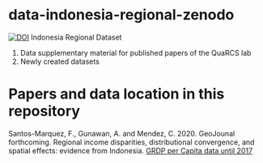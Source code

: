 # data-indonesia-regional-zenodo

[![DOI](https://zenodo.org/badge/DOI/10.5281/zenodo.4427713.svg)](https://doi.org/10.5281/zenodo.4427713)
Indonesia Regional Dataset  

1. Data supplementary material for published papers of the QuaRCS lab
2. Newly created datasets

# Papers and data location in this repository

Santos-Marquez, F., Gunawan, A. and Mendez, C. 2020. GeoJounal forthcoming. Regional income disparities, distributional convergence, and spatial effects: evidence from Indonesia.
 [GRDP per Capita data until 2017](https://github.com/quarcs-lab/data-indonesia-regional-zenodo/tree/main/economic-data-until-2017)
 



